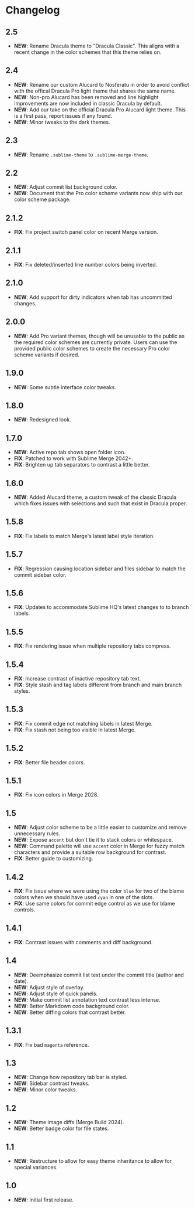 # Changelog

## 2.5

-   **NEW**: Rename Dracula theme to "Dracula Classic". This aligns with a recent change in the color schemes that this
    theme relies on.

## 2.4

-   **NEW**: Rename our custom Alucard to Nosferatu in order to avoid conflict with the offical Dracula Pro light theme
    that shares the same name.
-   **NEW**: Non-pro Alucard has been removed and line highlight improvements are now included in classic Dracula by
    default.
-   **NEW**: Add our take on the official Dracula Pro Alucard light theme. This is a first pass, report issues if any
    found.
-   **NEW**: Minor tweaks to the dark themes.

## 2.3

-   **NEW**: Rename `.sublime-theme` to `.sublime-merge-theme`.

## 2.2

-   **NEW**: Adjust commit list background color.
-   **NEW**: Document that the Pro color scheme variants now ship with our color scheme package.

## 2.1.2

-   **FIX**: Fix project switch panel color on recent Merge version.

## 2.1.1

-   **FIX**: Fix deleted/inserted line number colors being inverted.

## 2.1.0

-   **NEW**: Add support for dirty indicators when tab has uncommitted changes.

## 2.0.0

-   **NEW**: Add Pro variant themes, though will be unusable to the public as the required color schemes are currently
    private. Users can use the provided public color schemes to create the necessary Pro color scheme variants if
    desired.

## 1.9.0

-   **NEW**: Some subtle interface color tweaks.

## 1.8.0

-   **NEW**: Redesigned look.

## 1.7.0

-   **NEW**: Active repo tab shows open folder icon.
-   **FIX**: Patched to work with Sublime Merge 2042+.
-   **FIX**: Brighten up tab separators to contrast a little better.

## 1.6.0

-   **NEW**: Added Alucard theme, a custom tweak of the classic Dracula which fixes issues with selections and such that
    exist in Dracula proper.

## 1.5.8

- **FIX**: Fix labels to match Merge's latest label style iteration.

## 1.5.7

- **FIX**: Regression causing location sidebar and files sidebar to match the commit sidebar color.

## 1.5.6

- **FIX**: Updates to accommodate Sublime HQ's latest changes to to branch labels.

## 1.5.5

- **FIX**: Fix rendering issue when multiple repository tabs compress.

## 1.5.4

- **FIX**: Increase contrast of inactive repository tab text.
- **FIX**: Style stash and tag labels different from branch and main branch styles.

## 1.5.3

- **FIX**: Fix commit edge not matching labels in latest Merge.
- **FIX**: Fix stash not being too visible in latest Merge.

## 1.5.2

- **FIX**: Better file header colors.

## 1.5.1

- **FIX**: Fix icon colors in Merge 2028.

## 1.5

- **NEW**: Adjust color scheme to be a little easier to customize and remove unnecessary rules.
- **NEW**: Expose `accent` but don't tie it to stack colors or whitespace.
- **NEW**: Command palette will use `accent` color in Merge for fuzzy match characters and provide a suitable row
  background for contrast.
- **FIX**: Better guide to customizing.

## 1.4.2

- **FIX**: Fix issue where we were using the color `blue` for two of the blame colors when we should have used `cyan` in
  one of the slots.
- **FIX**: Use same colors for commit edge control as we use for blame controls.

## 1.4.1

- **FIX**: Contrast issues with comments and diff background.

## 1.4

- **NEW**: Deemphasize commit list text under the commit title (author and date).
- **NEW**: Adjust style of overlay.
- **NEW**: Adjust style of quick panels.
- **NEW**: Make commit list annotation text contrast less intense.
- **NEW**: Better Markdown code background color.
- **NEW**: Better diffing colors that contrast better.

## 1.3.1

- **FIX**: Fix bad `magenta` reference.

## 1.3

- **NEW**: Change how repository tab bar is styled.
- **NEW**: Sidebar contrast tweaks.
- **NEW**: Minor color tweaks.

## 1.2

- **NEW**: Theme image diffs (Merge Build 2024).
- **NEW**: Better badge color for file states.

## 1.1

- **NEW**: Restructure to allow for easy theme inheritance to allow for special variances.

## 1.0

- **NEW**: Initial first release.
